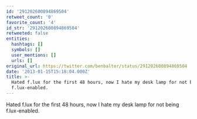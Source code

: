 ```yaml
---
id: '291202600894869504'
retweet_count: '0'
favorite_count: '4'
id_str: '291202600894869504'
retweeted: false
entities:
  hashtags: []
  symbols: []
  user_mentions: []
  urls: []
original_url: https://twitter.com/benbalter/status/291202600894869504
date: '2013-01-15T15:18:04.000Z'
title: >-
  Hated f.lux for the first 48 hours, now I hate my desk lamp for not being
  f.lux-enabled.
---
```


Hated f.lux for the first 48 hours, now I hate my desk lamp for not being f.lux-enabled.